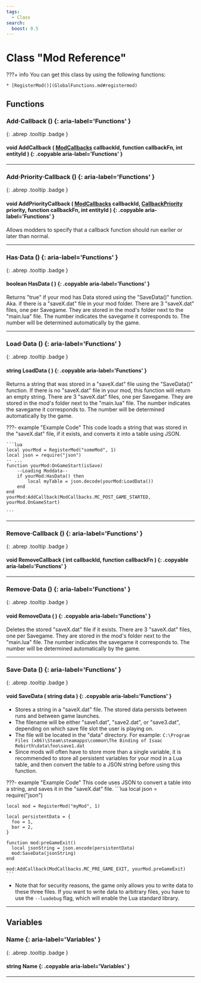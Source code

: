 ```yaml
---
tags:
  - Class
search:
  boost: 0.5
---
```

# Class "Mod Reference"

???+ info
    You can get this class by using the following functions:

    * [RegisterMod()](GlobalFunctions.md#registermod)

## Functions
### Add·Callback () {: aria-label='Functions' }
[ ](#){: .abrep .tooltip .badge }
#### void AddCallback ( [ModCallbacks](enums/ModCallbacks.md) callbackId, function callbackFn, int entityId ) {: .copyable aria-label='Functions' }
___
### Add·Priority·Callback () {: aria-label='Functions' }
[ ](#){: .abrep .tooltip .badge }
#### void AddPriorityCallback ( [ModCallbacks](enums/ModCallbacks.md) callbackId, [CallbackPriority](enums/CallbackPriority.md) priority, function callbackFn, int entityId ) {: .copyable aria-label='Functions' }

Allows modders to specify that a callback function should run earlier or later than normal.
___
### Has·Data () {: aria-label='Functions' }
[ ](#){: .abrep .tooltip .badge }
#### boolean HasData ( ) {: .copyable aria-label='Functions' }

Returns "true" if your mod has Data stored using the "SaveData()" function. Aka. if there is a "saveX.dat" file in your mod folder. There are 3 "saveX.dat" files, one per Savegame. They are stored in the mod's folder next to the "main.lua" file. The number indicates the savegame it corresponds to. The number will be determined automatically by the game.
___
### Load·Data () {: aria-label='Functions' }
[ ](#){: .abrep .tooltip .badge }
#### string LoadData ( ) {: .copyable aria-label='Functions' }

Returns a string that was stored in a "saveX.dat" file using the "SaveData()" function. If there is no "saveX.dat" file in your mod, this function will return an empty string.
There are 3 "saveX.dat" files, one per Savegame. They are stored in the mod's folder next to the "main.lua" file. The number indicates the savegame it corresponds to. The number will be determined automatically by the game.

???- example "Example Code"
    This code loads a string that was stored in the "saveX.dat" file, if it exists, and converts it into a table using JSON.

    ```lua
    local yourMod = RegisterMod("someMod", 1)
    local json = require("json")
    -- ...
    function yourMod:OnGameStart(isSave)
    	--Loading Moddata--
    	if yourMod:HasData() then
    		local myTable = json.decode(yourMod:LoadData())
    	end
    end
    yourMod:AddCallback(ModCallbacks.MC_POST_GAME_STARTED, yourMod.OnGameStart)

    ```

___
### Remove·Callback () {: aria-label='Functions' }
[ ](#){: .abrep .tooltip .badge }
#### void RemoveCallback ( int callbackId, function callbackFn ) {: .copyable aria-label='Functions' }

___
### Remove·Data () {: aria-label='Functions' }
[ ](#){: .abrep .tooltip .badge }
#### void RemoveData ( ) {: .copyable aria-label='Functions' }

Deletes the stored "saveX.dat" file if it exists.
There are 3 "saveX.dat" files, one per Savegame. They are stored in the mod's folder next to the "main.lua" file. The number indicates the savegame it corresponds to. The number will be determined automatically by the game.
___
### Save·Data () {: aria-label='Functions' }
[ ](#){: .abrep .tooltip .badge }
#### void SaveData ( string data ) {: .copyable aria-label='Functions' }

- Stores a string in a "saveX.dat" file. The stored data persists between runs and between game launches.
- The filename will be either "save1.dat", "save2.dat", or "save3.dat", depending on which save file slot the user is playing on.
- The file will be located in the "data" directory. For example: `C:\Program Files (x86)\Steam\steamapps\common\The Binding of Isaac Rebirth\data\foo\save1.dat`
- Since mods will often have to store more than a single variable, it is recommended to store all persistent variables for your mod in a Lua table, and then convert the table to a JSON string before using this function.

???- example "Example Code"
    This code uses JSON to convert a table into a string, and saves it in the "saveX.dat" file.
    ```lua
    local json = require("json")

    local mod = RegisterMod("myMod", 1)

    local persistentData = {
      foo = 1,
      bar = 2,
    }

    function mod:preGameExit()
      local jsonString = json.encode(persistentData)
      mod:SaveData(jsonString)
    end

    mod:AddCallback(ModCallbacks.MC_PRE_GAME_EXIT, yourMod.preGameExit)
    ```

- Note that for security reasons, the game only allows you to write data to these three files. If you want to write data to arbitrary files, you have to use the `--luadebug` flag, which will enable the Lua standard library.
___
## Variables
### Name {: aria-label='Variables' }
[ ](#){: .abrep .tooltip .badge }
#### string Name  {: .copyable aria-label='Variables' }

___
